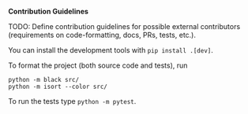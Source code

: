 **Contribution Guidelines** 

TODO: Define contribution guidelines for possible external contributors (requirements on code-formatting, docs, PRs, tests, etc.).

You can install the development tools with `pip install .[dev]`.

To format the project (both source code and tests), run
```shell
python -m black src/
python -m isort --color src/
```

To run the tests type `python -m pytest`.
